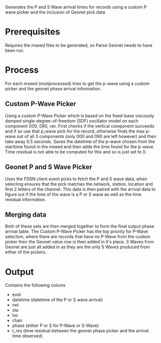 Generates the P and S Wave arrival times for records using a custom P wave picker and the inclusion of Geonet pick data

# Prerequisites
Requires the mseed files to be generated, so Parse Geonet needs to have been run.

# Process
For each mseed (mutiprocessed) tries to get the p-wave using a custom picker and the geonet phase arrival information.

## Custom P-Wave Picker
Using a custom P-Wave Picker which is based on the fixed-base viscously damped single-degree-of-freedom (SDF) oscillator model on each component 000, 090, ver.
First checks if the vertical component succeeds and if so use that p_wave pick for the record, otherwise finds the max p-wave out of all 3 components (only 000 and 090 are left however) and then take away 0.5 seconds.
Saves the datetime of the p-wave chosen from the starttime found in the mseed and then adds the time found for the p-wave. Time residual is not able to be computed for this and so is just set to 0.

## Geonet P and S Wave Picker
Uses the FDSN client event picks to fetch the P and S wave data, when selecting ensures that the pick matches the network, station, location and first 2 letters of the channel.
This data is then paired with the arrival data to figure out if the time of the wave is a P or S wave as well as the time residual information.

## Merging data
Both of these sets are then merged together to form the final output phase arrival table.
The Custom P-Wave Picker has the top priority for P-Wave selection, where there are records that have no P-Wave from the custom picker then the Geonet value row is then added in it's place.
S Waves from Geonet are just all added in as they are the only S Waves produced from either of the pickers.

# Output
Contains the following colums
* evid
* datetime (datetime of the P or S wave arrival)
* net
* sta
* loc
* chan
* phase (either P or S for P-Wave or S-Wave)
* t_res (time residual between the geonet phase picker and the arrival time observed)